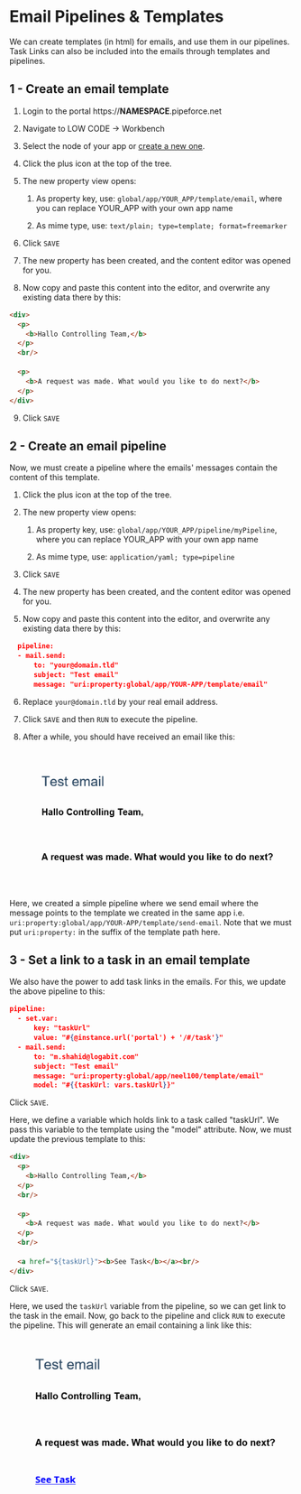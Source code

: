 # Email Pipelines & Templates

We can create templates (in html) for emails, and use them in our pipelines. Task Links can also be included into the emails through templates and pipelines.

## 1 - Create an email template

1.  Login to the portal https://**NAMESPACE**.pipeforce.net
    
2.  Navigate to LOW CODE → Workbench
    
3.  Select the node of your app or [create a new one](create-app).
    
4.  Click the plus icon at the top of the tree.
    
5.  The new property view opens:
    
    1.  As property key, use: `global/app/YOUR_APP/template/email`, where you can replace YOUR_APP with your own app name
        
    2.  As mime type, use: `text/plain; type=template; format=freemarker`
        
6.  Click `SAVE`
    
7.  The new property has been created, and the content editor was opened for you.
    
8.  Now copy and paste this content into the editor, and overwrite any existing data there by this:

```html
<div>
  <p>
    <b>Hallo Controlling Team,</b>
  </p>
  <br/>

  <p>
    <b>A request was made. What would you like to do next?</b>
  </p>
</div>
```

9.  Click `SAVE`


## 2 - Create an email pipeline
    
Now, we must create a pipeline where the emails' messages contain the content of this template.

1.  Click the plus icon at the top of the tree.
    
2.  The new property view opens:
    
    1.  As property key, use: `global/app/YOUR_APP/pipeline/myPipeline`, where you can replace YOUR_APP with your own app name
        
    2.  As mime type, use: `application/yaml; type=pipeline`
        
3.  Click `SAVE`
    
4.  The new property has been created, and the content editor was opened for you.
    
5.  Now copy and paste this content into the editor, and overwrite any existing data there by this:

```json
  pipeline:
  - mail.send:
      to: "your@domain.tld"
      subject: "Test email"
      message: "uri:property:global/app/YOUR-APP/template/email"
```

6.  Replace `your@domain.tld` by your real email address.
    
7.  Click `SAVE` and then `RUN` to execute the pipeline.

8.  After a while, you should have received an email like this:

    ![](../img/email-template.PNG)

Here, we created a simple pipeline where we send email where the message points to the template we created in the same app i.e. `uri:property:global/app/YOUR-APP/template/send-email`. Note that we must put `uri:property:` in the suffix of the template path here.


## 3 - Set a link to a task in an email template

We also have the power to add task links in the emails. For this, we update the above pipeline to this:

```json
pipeline:
  - set.var:
      key: "taskUrl"
      value: "#{@instance.url('portal') + '/#/task'}"
  - mail.send:
      to: "m.shahid@logabit.com"
      subject: "Test email"
      message: "uri:property:global/app/neel100/template/email"
      model: "#{{taskUrl: vars.taskUrl}}"
```

Click `SAVE`. 

Here, we define a variable which holds link to a task called "taskUrl". We pass this variable to the template using the "model" attribute. Now, we must update the previous template to this:

```html
<div>
  <p>
    <b>Hallo Controlling Team,</b>
  </p>
  <br/>

  <p>
    <b>A request was made. What would you like to do next?</b>
  </p>
  <br/>

  <a href="${taskUrl}"><b>See Task</b></a><br/>
</div>
```

Click `SAVE`. 

Here, we used the `taskUrl` variable from the pipeline, so we can get link to the task in the email. 
Now, go back to the pipeline and click `RUN` to execute the pipeline. This will generate an email containing a link like this:

![](../img/email-template-link.PNG)